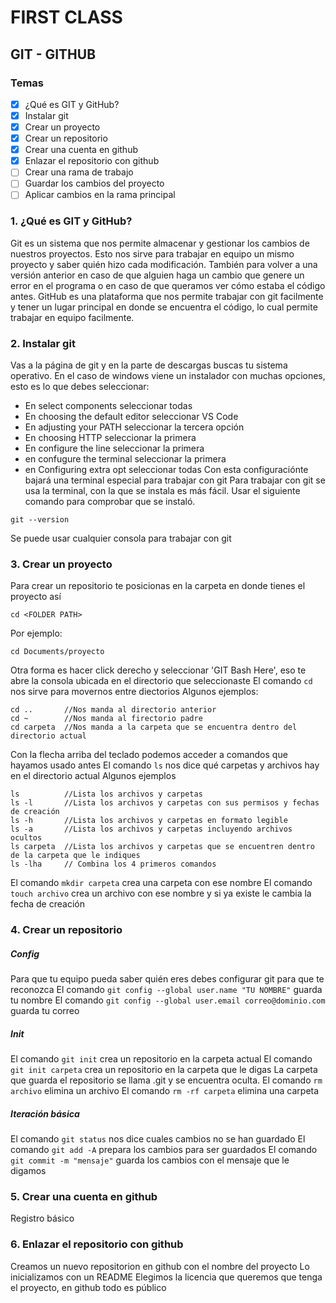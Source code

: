 # FIRST CLASS
## GIT - GITHUB
### Temas
- [x] ¿Qué es GIT y GitHub?
- [x] Instalar git
- [x] Crear un proyecto
- [x] Crear un repositorio
- [x] Crear una cuenta en github
- [x] Enlazar el repositorio con github
- [ ] Crear una rama de trabajo
- [ ] Guardar los cambios del proyecto
- [ ] Aplicar cambios en la rama principal

### 1. **¿Qué es GIT y GitHub?**
Git es un sistema que nos permite almacenar y gestionar los cambios de nuestros proyectos. Esto nos sirve para trabajar en equipo un mismo proyecto y saber quién hizo cada modificación. También para volver a una versión anterior en caso de que alguien haga un cambio que genere un error en el programa o en caso de que queramos ver cómo estaba el código antes.
GitHub es una plataforma que nos permite trabajar con git facilmente y tener un lugar principal en donde se encuentra el código, lo cual permite trabajar en equipo facilmente.
### 2. **Instalar git**
Vas a la página de git y en la parte de descargas buscas tu sistema operativo.
En el caso de windows viene un instalador con muchas opciones, esto es lo que debes seleccionar:
* En select components seleccionar todas
* En choosing the default editor seleccionar VS Code
* En adjusting your PATH seleccionar la tercera opción 
* En choosing HTTP seleccionar la primera
* En configure the line seleccionar la primera
* en confugure the terminal seleccionar la primera
* en Configuring extra opt seleccionar todas
Con esta configuraciónte bajará una terminal especial para trabajar con git
Para trabajar con git se usa la terminal, con la que se instala es más fácil.
Usar el siguiente comando para comprobar que se instaló.
```
git --version 
```
Se puede usar cualquier consola para trabajar con git
### 3. **Crear un proyecto**
Para crear un repositorio te posicionas en la carpeta en donde tienes el proyecto así
```
cd <FOLDER PATH>
```
Por ejemplo:
```
cd Documents/proyecto
```
Otra forma es hacer click derecho y seleccionar 'GIT Bash Here', eso te abre la consola ubicada en el directorio que seleccionaste
El comando `cd` nos sirve para movernos entre diectorios
Algunos ejemplos:
```
cd ..       //Nos manda al directorio anterior
cd ~        //Nos manda al firectorio padre
cd carpeta  //Nos manda a la carpeta que se encuentra dentro del directorio actual
```
Con la flecha arriba del teclado podemos acceder a comandos que hayamos usado antes
El comando `ls` nos dice qué carpetas y archivos hay en el directorio actual
Algunos ejemplos
```
ls          //Lista los archivos y carpetas
ls -l       //Lista los archivos y carpetas con sus permisos y fechas de creación
ls -h       //Lista los archivos y carpetas en formato legible
ls -a       //Lista los archivos y carpetas incluyendo archivos ocultos
ls carpeta  //Lista los archivos y carpetas que se encuentren dentro de la carpeta que le indiques
ls -lha     // Combina los 4 primeros comandos
```
El comando `mkdir carpeta` crea una carpeta con ese nombre
El comando `touch archivo` crea un archivo con ese nombre y si ya existe le cambia la fecha de creación

### 4. **Crear un repositorio**
##### Config
Para que tu equipo pueda saber quién eres debes configurar git para que te reconozca
El comando `git config --global user.name "TU NOMBRE"` guarda tu nombre 
El comando `git config --global user.email correo@dominio.com` guarda tu correo
##### Init
El comando `git init` crea un repositorio en la carpeta actual
El comando `git init carpeta` crea un repositorio en la carpeta que le digas
La carpeta que guarda el repositorio se llama .git y se encuentra oculta.
El comando `rm archivo` elimina un archivo
El comando `rm -rf carpeta` elimina una carpeta
##### Iteración básica
El comando `git status` nos dice cuales cambios no se han guardado
El comando `git add -A` prepara los cambios para ser guardados
El comando `git commit -m "mensaje"` guarda los cambios con el mensaje que le digamos
### 5. **Crear una cuenta en github**
Registro básico
### 6. **Enlazar el repositorio con github**
Creamos un nuevo repositorion en github con el nombre del proyecto 
Lo inicializamos con un README
Elegimos la licencia que queremos que tenga el proyecto, en github todo es público
